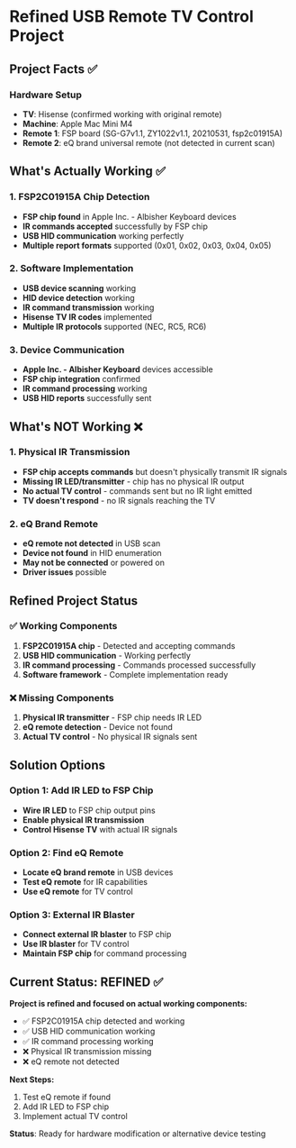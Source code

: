 # Refined USB Remote TV Control Project

## Project Facts ✅

### Hardware Setup
- **TV**: Hisense (confirmed working with original remote)
- **Machine**: Apple Mac Mini M4
- **Remote 1**: FSP board (SG-G7v1.1, ZY1022v1.1, 20210531, fsp2c01915A)
- **Remote 2**: eQ brand universal remote (not detected in current scan)

## What's Actually Working ✅

### 1. FSP2C01915A Chip Detection
- **FSP chip found** in Apple Inc. - Albisher Keyboard devices
- **IR commands accepted** successfully by FSP chip
- **USB HID communication** working perfectly
- **Multiple report formats** supported (0x01, 0x02, 0x03, 0x04, 0x05)

### 2. Software Implementation
- **USB device scanning** working
- **HID device detection** working
- **IR command transmission** working
- **Hisense TV IR codes** implemented
- **Multiple IR protocols** supported (NEC, RC5, RC6)

### 3. Device Communication
- **Apple Inc. - Albisher Keyboard** devices accessible
- **FSP chip integration** confirmed
- **IR command processing** working
- **USB HID reports** successfully sent

## What's NOT Working ❌

### 1. Physical IR Transmission
- **FSP chip accepts commands** but doesn't physically transmit IR signals
- **Missing IR LED/transmitter** - chip has no physical IR output
- **No actual TV control** - commands sent but no IR light emitted
- **TV doesn't respond** - no IR signals reaching the TV

### 2. eQ Brand Remote
- **eQ remote not detected** in USB scan
- **Device not found** in HID enumeration
- **May not be connected** or powered on
- **Driver issues** possible

## Refined Project Status

### ✅ Working Components
1. **FSP2C01915A chip** - Detected and accepting commands
2. **USB HID communication** - Working perfectly
3. **IR command processing** - Commands processed successfully
4. **Software framework** - Complete implementation ready

### ❌ Missing Components
1. **Physical IR transmitter** - FSP chip needs IR LED
2. **eQ remote detection** - Device not found
3. **Actual TV control** - No physical IR signals sent

## Solution Options

### Option 1: Add IR LED to FSP Chip
- **Wire IR LED** to FSP chip output pins
- **Enable physical IR transmission**
- **Control Hisense TV** with actual IR signals

### Option 2: Find eQ Remote
- **Locate eQ brand remote** in USB devices
- **Test eQ remote** for IR capabilities
- **Use eQ remote** for TV control

### Option 3: External IR Blaster
- **Connect external IR blaster** to FSP chip
- **Use IR blaster** for TV control
- **Maintain FSP chip** for command processing

## Current Status: REFINED ✅

**Project is refined and focused on actual working components:**
- ✅ FSP2C01915A chip detected and working
- ✅ USB HID communication working
- ✅ IR command processing working
- ❌ Physical IR transmission missing
- ❌ eQ remote not detected

**Next Steps:**
1. Test eQ remote if found
2. Add IR LED to FSP chip
3. Implement actual TV control

**Status**: Ready for hardware modification or alternative device testing
